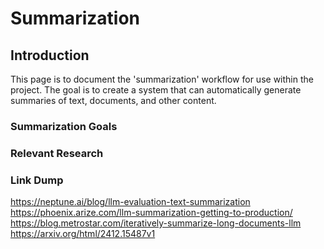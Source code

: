 # Summarization

## Introduction

This page is to document the 'summarization' workflow for use within the project. The goal is to create a system that can automatically generate summaries of text, documents, and other content.



### Summarization Goals


### Relevant Research



### Link Dump
https://neptune.ai/blog/llm-evaluation-text-summarization
https://phoenix.arize.com/llm-summarization-getting-to-production/
https://blog.metrostar.com/iteratively-summarize-long-documents-llm
https://arxiv.org/html/2412.15487v1

